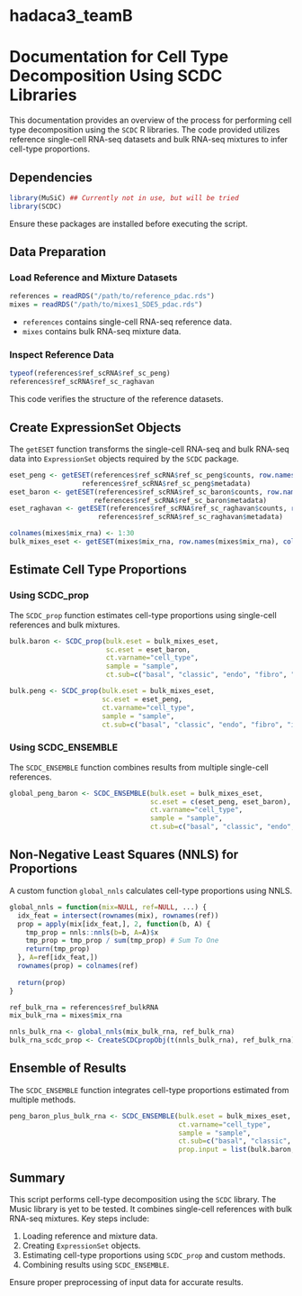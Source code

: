 # hadaca3_teamB
# Documentation for Cell Type Decomposition Using SCDC Libraries

This documentation provides an overview of the process for performing cell type decomposition using the `SCDC` R libraries. The code provided utilizes reference single-cell RNA-seq datasets and bulk RNA-seq mixtures to infer cell-type proportions.

## Dependencies

```R
library(MuSiC) ## Currently not in use, but will be tried
library(SCDC)
```

Ensure these packages are installed before executing the script.

## Data Preparation

### Load Reference and Mixture Datasets

```R
references = readRDS("/path/to/reference_pdac.rds")
mixes = readRDS("/path/to/mixes1_SDE5_pdac.rds")
```
- `references` contains single-cell RNA-seq reference data.
- `mixes` contains bulk RNA-seq mixture data.

### Inspect Reference Data

```R
typeof(references$ref_scRNA$ref_sc_peng)
references$ref_scRNA$ref_sc_raghavan
```
This code verifies the structure of the reference datasets.

## Create ExpressionSet Objects

The `getESET` function transforms the single-cell RNA-seq and bulk RNA-seq data into `ExpressionSet` objects required by the `SCDC` package.

```R
eset_peng <- getESET(references$ref_scRNA$ref_sc_peng$counts, row.names(references$ref_scRNA$ref_sc_peng$counts),
                  references$ref_scRNA$ref_sc_peng$metadata)
eset_baron <- getESET(references$ref_scRNA$ref_sc_baron$counts, row.names(references$ref_scRNA$ref_sc_baron$counts),
                     references$ref_scRNA$ref_sc_baron$metadata)
eset_raghavan <- getESET(references$ref_scRNA$ref_sc_raghavan$counts, row.names(references$ref_scRNA$ref_sc_raghavan$counts),
                      references$ref_scRNA$ref_sc_raghavan$metadata)

colnames(mixes$mix_rna) <- 1:30
bulk_mixes_eset <- getESET(mixes$mix_rna, row.names(mixes$mix_rna), colnames(mixes$mix_rna))
```

## Estimate Cell Type Proportions

### Using SCDC_prop

The `SCDC_prop` function estimates cell-type proportions using single-cell references and bulk mixtures.

```R
bulk.baron <- SCDC_prop(bulk.eset = bulk_mixes_eset,
                        sc.eset = eset_baron,
                        ct.varname="cell_type",
                        sample = "sample",
                        ct.sub=c("basal", "classic", "endo", "fibro", "immune"))

bulk.peng <- SCDC_prop(bulk.eset = bulk_mixes_eset,
                       sc.eset = eset_peng,
                       ct.varname="cell_type",
                       sample = "sample",
                       ct.sub=c("basal", "classic", "endo", "fibro", "immune"))
```

### Using SCDC_ENSEMBLE

The `SCDC_ENSEMBLE` function combines results from multiple single-cell references.

```R
global_peng_baron <- SCDC_ENSEMBLE(bulk.eset = bulk_mixes_eset,
                                   sc.eset = c(eset_peng, eset_baron),
                                   ct.varname="cell_type",
                                   sample = "sample",
                                   ct.sub=c("basal", "classic", "endo", "fibro", "immune"))
```

## Non-Negative Least Squares (NNLS) for Proportions

A custom function `global_nnls` calculates cell-type proportions using NNLS.

```R
global_nnls = function(mix=NULL, ref=NULL, ...) {
  idx_feat = intersect(rownames(mix), rownames(ref))
  prop = apply(mix[idx_feat,], 2, function(b, A) {
    tmp_prop = nnls::nnls(b=b, A=A)$x
    tmp_prop = tmp_prop / sum(tmp_prop) # Sum To One
    return(tmp_prop)
  }, A=ref[idx_feat,])  
  rownames(prop) = colnames(ref)
  
  return(prop)
}

ref_bulk_rna = references$ref_bulkRNA
mix_bulk_rna = mixes$mix_rna

nnls_bulk_rna <- global_nnls(mix_bulk_rna, ref_bulk_rna)
bulk_rna_scdc_prop <- CreateSCDCpropObj(t(nnls_bulk_rna), ref_bulk_rna)
```

## Ensemble of Results

The `SCDC_ENSEMBLE` function integrates cell-type proportions estimated from multiple methods.

```R
peng_baron_plus_bulk_rna <- SCDC_ENSEMBLE(bulk.eset = bulk_mixes_eset,
                                          ct.varname="cell_type",
                                          sample = "sample",
                                          ct.sub=c("basal", "classic", "endo", "fibro", "immune"),
                                          prop.input = list(bulk.baron, bulk.peng, bulk_rna_scdc_prop))
```

## Summary

This script performs cell-type decomposition using the `SCDC` library. The Music library is yet to be tested. It combines single-cell references with bulk RNA-seq mixtures. Key steps include:
1. Loading reference and mixture data.
2. Creating `ExpressionSet` objects.
3. Estimating cell-type proportions using `SCDC_prop` and custom methods.
4. Combining results using `SCDC_ENSEMBLE`.

Ensure proper preprocessing of input data for accurate results.

